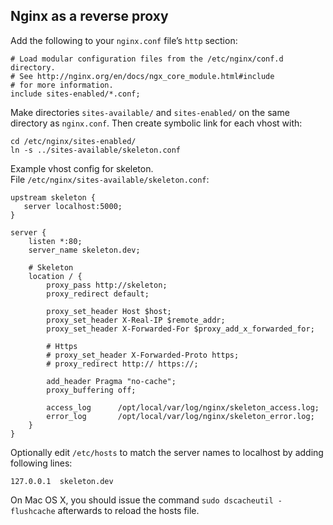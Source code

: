 ## Nginx as a reverse proxy

Add the following to your `nginx.conf` file’s `http` section:

    # Load modular configuration files from the /etc/nginx/conf.d directory.
    # See http://nginx.org/en/docs/ngx_core_module.html#include
    # for more information.
    include sites-enabled/*.conf;

Make directories `sites-available/` and `sites-enabled/` on the same directory as `nginx.conf`.
Then create symbolic link for each vhost with:

    cd /etc/nginx/sites-enabled/
    ln -s ../sites-available/skeleton.conf
    

Example vhost config for skeleton.  
File `/etc/nginx/sites-available/skeleton.conf`:

    upstream skeleton {
       server localhost:5000;
    }

    server {
        listen *:80;
        server_name skeleton.dev;

        # Skeleton
        location / {
            proxy_pass http://skeleton;
            proxy_redirect default;

            proxy_set_header Host $host;
            proxy_set_header X-Real-IP $remote_addr;
            proxy_set_header X-Forwarded-For $proxy_add_x_forwarded_for;

            # Https
            # proxy_set_header X-Forwarded-Proto https;
            # proxy_redirect http:// https://;

            add_header Pragma "no-cache";
            proxy_buffering off;

            access_log      /opt/local/var/log/nginx/skeleton_access.log;
            error_log       /opt/local/var/log/nginx/skeleton_error.log;
        }
    }

Optionally edit `/etc/hosts` to match the server names to localhost by adding following lines:

    127.0.0.1  skeleton.dev

On Mac OS X, you should issue the command `sudo dscacheutil -flushcache` afterwards to reload the hosts file.


